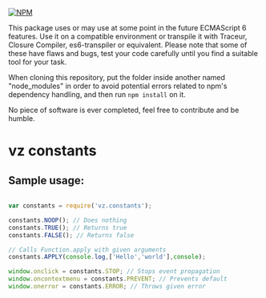 [![NPM](https://nodei.co/npm/vz.constants.png?downloads=true)](https://nodei.co/npm/vz.constants/)

This package uses or may use at some point in the future ECMAScript 6 features. Use it on a compatible environment or transpile it with Traceur, Closure Compiler, es6-transpiler or equivalent. Please note that some of these have flaws and bugs, test your code carefully until you find a suitable tool for your task.

When cloning this repository, put the folder inside another named "node_modules" in order to avoid potential errors related to npm's dependency handling, and then run `npm install` on it.

No piece of software is ever completed, feel free to contribute and be humble.

# vz constants

## Sample usage:

```javascript

var constants = require('vz.constants');

constants.NOOP(); // Does nothing
constants.TRUE(); // Returns true
constants.FALSE(); // Returns false

// Calls Function.apply with given arguments
constants.APPLY(console.log,['Hello','world'],console);

window.onclick = constants.STOP; // Stops event propagation
window.oncontextmenu = constants.PREVENT; // Prevents default
window.onerror = constants.ERROR; // Throws given error

```

